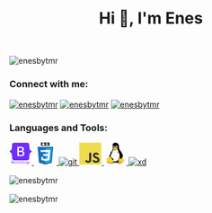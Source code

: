 <!--
  <h2 align="center">Social Acoounts</h2>
  <p align="justify">
  <a href="https://twitter.com/enesbytmr" title='Twitter'>
    <img align="left" alt="Enes Baytemir | Twitter" src="https://img.icons8.com/fluent/32/000000/twitter.png" />
  </a>
  <a href="https://www.linkedin.com/in/enesbytmr/" title='Linkedin'>
    <img align="left" alt="Enes Baytemir's LinkdeIN" src="https://img.icons8.com/color/32/000000/linkedin.png" />
  </a>
   <a href="https://www.instagram.com/enesbytmr/?hl=tr" title='Instagram'>
    <img align="left" alt="Enes Baytemir's Instagram"  src="https://img.icons8.com/color/32/000000/instagram.png" />
  </a>
  <a href='https://findmentor.network/peer/fevzi-enes-baytemir'>
    <img src="https://img.shields.io/badge/Find%20Mentor-I'm%20a%20mentee-blueviolet">
  <a/>
  <br>
</p>
-->
<h1 align="center">Hi 👋, I'm Enes</h1>
<br>
<p align="left"> <img src="https://komarev.com/ghpvc/?username=enesbytmr&label=Profile%20views&color=0e75b6&style=flat" alt="enesbytmr" /> </p>

<h3 align="left">Connect with me:</h3>
<p align="left">
<a href="https://twitter.com/enesbytmr" target="blank"><img align="center" src="https://cdn.jsdelivr.net/npm/simple-icons@3.0.1/icons/twitter.svg" alt="enesbytmr" height="30" width="40" /></a>
<a href="https://linkedin.com/in/enesbytmr" target="blank"><img align="center" src="https://cdn.jsdelivr.net/npm/simple-icons@3.0.1/icons/linkedin.svg" alt="enesbytmr" height="30" width="40" /></a>
<a href="https://instagram.com/enesbytmr" target="blank"><img align="center" src="https://cdn.jsdelivr.net/npm/simple-icons@3.0.1/icons/instagram.svg" alt="enesbytmr" height="30" width="40" /></a>
</p>

<h3 align="left">Languages and Tools:</h3>
<p align="left"> <a href="https://getbootstrap.com" target="_blank"> <img src="https://raw.githubusercontent.com/devicons/devicon/master/icons/bootstrap/bootstrap-plain-wordmark.svg" alt="bootstrap" width="40" height="40"/> </a> <a href="https://www.w3schools.com/css/" target="_blank"> <img src="https://raw.githubusercontent.com/devicons/devicon/master/icons/css3/css3-original-wordmark.svg" alt="css3" width="40" height="40"/> </a> <a href="https://git-scm.com/" target="_blank"> <img src="https://www.vectorlogo.zone/logos/git-scm/git-scm-icon.svg" alt="git" width="40" height="40"/> </a> <a href="https://developer.mozilla.org/en-US/docs/Web/JavaScript" target="_blank"> <img src="https://raw.githubusercontent.com/devicons/devicon/master/icons/javascript/javascript-original.svg" alt="javascript" width="40" height="40"/> </a> <a href="https://www.linux.org/" target="_blank"> <img src="https://raw.githubusercontent.com/devicons/devicon/master/icons/linux/linux-original.svg" alt="linux" width="40" height="40"/> </a> <a href="https://www.adobe.com/products/xd.html" target="_blank"> <img src="https://cdn.worldvectorlogo.com/logos/adobe-xd.svg" alt="xd" width="40" height="40"/> </a> </p>

<p><img align="center" src="https://github-readme-stats.vercel.app/api/top-langs?username=enesbytmr&show_icons=true&locale=en&layout=compact" alt="enesbytmr" /></p>

<p><img align="center" src="https://github-readme-streak-stats.herokuapp.com/?user=enesbytmr&" alt="enesbytmr" /></p>

